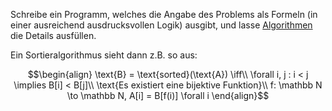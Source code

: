 
Schreibe ein Programm, welches die Angabe des Problems als Formeln (in einer ausreichend ausdrucksvollen Logik) ausgibt, und lasse [Algorithmen](Algorithmus.md) die Details ausfüllen.


Ein Sortieralgorithmus sieht dann z.B. so aus:

$$\begin{align}
\text{B} = \text{sorted}(\text{A}) \iff\\
\forall i, j : i < j \implies B[i] < B[j]\\
\text{Es existiert eine bijektive Funktion}\\
f: \mathbb N \to \mathbb N, A[i] = B[f(i)] \forall i
\end{align}$$


